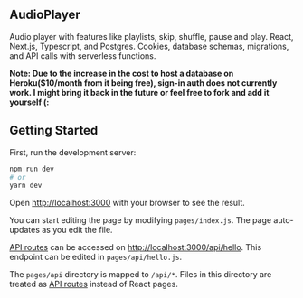 ## AudioPlayer
Audio player with features like playlists, skip, shuffle, pause and play. React, Next.js, Typescript, and Postgres. Cookies, database schemas, migrations, and API calls with serverless functions.

**Note: Due to the increase in the cost to host a database on Heroku($10/month from it being free), sign-in auth does not currently work. I might bring it back in the future or feel free to fork and add it yourself (:**

## Getting Started

First, run the development server:

```bash
npm run dev
# or
yarn dev
```

Open [http://localhost:3000](http://localhost:3000) with your browser to see the result.

You can start editing the page by modifying `pages/index.js`. The page auto-updates as you edit the file.

[API routes](https://nextjs.org/docs/api-routes/introduction) can be accessed on [http://localhost:3000/api/hello](http://localhost:3000/api/hello). This endpoint can be edited in `pages/api/hello.js`.

The `pages/api` directory is mapped to `/api/*`. Files in this directory are treated as [API routes](https://nextjs.org/docs/api-routes/introduction) instead of React pages.
